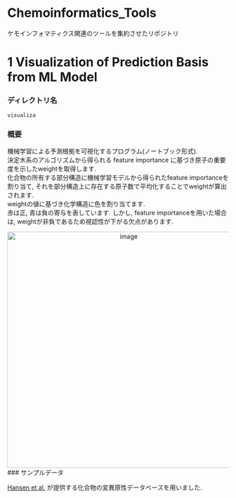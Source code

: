 # Chemoinformatics_Tools
ケモインフォマティクス関連のツールを集約させたリポジトリ
<br>

# 1 Visualization of Prediction Basis from ML Model
### ディレクトリ名
```visualiza```  
### 概要
機械学習による予測根拠を可視化するプログラム(ノートブック形式).  
決定木系のアルゴリズムから得られる feature importance に基づき原子の重要度を示したweightを取得します.  
化合物の所有する部分構造に機械学習モデルから得られたfeature importanceを割り当て, それを部分構造上に存在する原子数で平均化することでweightが算出されます.  
weightの値に基づき化学構造に色を割り当てます.  
赤は正, 青は負の寄与を表しています. 
しかし, feature importanceを用いた場合は, weightが非負であるため視認性が下がる欠点があります.
<div align="center">
  <img width="537" alt="image" src="https://user-images.githubusercontent.com/39366279/108008230-3e94f000-7043-11eb-8c15-9b849a36a300.png">
</div>
### サンプルデータ

[Hansen et al.](https://pubs.acs.org/doi/abs/10.1021/ci900161g) が提供する化合物の変異原性データベースを用いました.
